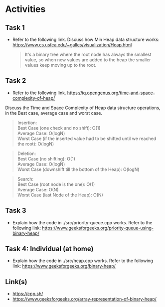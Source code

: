 # Activities

## Task 1

- Refer to the following link. Discuss how Min Heap data structure works:
  https://www.cs.usfca.edu/~galles/visualization/Heap.html

  > It's a binary tree where the root node has always the smallest value, so when new values are added to the heap the smaller values keep moving up to the root. 

## Task 2

- Refer to the following link.
  https://iq.opengenus.org/time-and-space-complexity-of-heap/

Discuss the Time and Space Complexity of Heap data structure operations, in the Best case, average case and worst case.

> Insertion: \
    Best Case (one check and no shift): O(1) \
    Average Case: O(logN) \
    Worst Case (if the inserted value had to be shifted until we reached the root): O(logN)
    

> Deletion: \
    Best Case (no shifting): O(1) \
    Average Case: O(logN) \
    Worst Case (downshift till the bottom of the Heap): O(logN)
   

> Search: \
    Best Case (root node is the one): O(1) \
    Average Case: O(N) \
    Worst Case (last Node of the Heap): O(N)
    


## Task 3

- Explain how the code in ./src/priority-queue.cpp works. Refer to the following link:
  https://www.geeksforgeeks.org/priority-queue-using-binary-heap/



## Task 4: Individual (at home)

- Explain how the code in ./src/heap.cpp works. Refer to the following link:
  https://www.geeksforgeeks.org/binary-heap/



## Link(s)

- https://cpp.sh/
- https://www.geeksforgeeks.org/array-representation-of-binary-heap/
